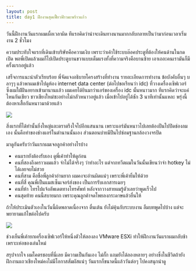 ```yaml
---
layout: post
title: day1 ฝึกงานสุดเฟี้ยวฟ้าวมะพร้าวแก้ว
---
```

วันนี้ฝึกงานวันแรกผมเผื่อเวลาผิด ทีแรกคิดว่าน่าจะเดินทางนานมากกลับกลายเป็นว่ามาก่อนเวลาเริ่มงาน 2 ชั่วโมง

ความประทับใจแรกที่เดินเข้าบริษัทคือความเงิบ เพราะว่าเค้าใช้ระบบล๊อคประตูที่ต้องให้คนด้านในกดเปิด พอพี่เปิดแล้วผมก็ไปเปิดประตูบานขวาแบบเต็มแรงทั้งที่ความจริงคือบานซ้าย เอาเถอะคนเรามันก็มีครั้งแรกอยู่แล้ว

เสร็จการแนะนำตัวเรียบร้อย พี่จัดแจงอธิบายโครงสร้างที่ทำงาน รายละเอียดการทำงาน ข้อบังคับอื่นๆ บลาๆๆ แล้วพาผมเข้าไปดูห้อง internet data center (ต่อไปขอเรียนว่า idc) ที่วางเครื่องเซิฟเวอร์ซึ่งผมใฝ่ฝันอยากเข้ามานานแล้ว ผมเคยได้ยินมาว่าแอร์ของเครื่อง idc นั้นหนาวมาก ทีแรกคิดว่าจะแค่ไหนกันเชียว ชาวเชียงใหม่ซะอย่างไม่กลัวหนาวอยู่แล้ว เมื่อเข้าไปอยู่ได้ซัก 3 นาทีเท่านั้นแหละ พรุ่งนี้ต้องหาเสื้อกันหนาวมาด้วยแล้ว

![](https://lh3.googleusercontent.com/PBQZLaUIciOvth2fnPm6XvfYjcANwEaZlKKYEMIZGrAbdglluK_9ksWuqClsy6ci1b-yMB72jRWYuSqH3WekmV3SWSHi8KCNMVlHJ1z8mHJ89elgSJi7s6g_Rqk5tT-eJYAH-OzqTdIuvjz69BU2VUYssBqH9qMfY4Cg0fcXI6OIoV3ueIuplB_OIbbQ1ITIaa5sUyCg5x_hBJTdtfbg0OVTjQ3c9xXq7ZKKVrI-A1SH0NqwZ5nnBi6JBGJQMkOG50l-Vx4x2yZ_VG-UvXuNRA9INZRL4Gry19E6EaPw9QrNj48_S7zcfNyNz-BiRxeFSoc78mfGUtK0Ce_I8tFf9oNcglWW4sbuAv1_IZHmOqYk_tyMknOg_lnOAECBQr_IYqqc81yw5uFSGcIaoPzBn8ySTGeoM0YJOhtYwG9G9dizgQPT3-RKOptLIq1aBXVOmhJJYtVSh3gab70DH--SjmShM2n5P9-tw2DVJDGFkuxLw1Mnc-QaoXlp9i9sQgdap4WLoRVYaeaK-H_llbjCjav-bOy16Y7K1Exx3hEuLCHqTjDTP7FZLvYm4d2-JcxH9XLM1XXKibLkuDwFS5OCQuOrn8L356TbR-scuo_-GApsuSYnCg=w1912-h1434-no)

สิ่งแรกที่ได้ทำนั้นยิ่งใหญ่และตราตรึงใจไปอีกแสนนาน เพราะแอร์มันหนาวไปเลยต้องปีนไปปิดช่องลมเอง นั้นคือท่าของช่างแอร์ในตำนานนั้นเอง ส่วนตอนบ่ายมีปีนไปซ่อมฐานกล้องวงจรปิด

มาดูกันครับว่าวันแรกผมเจอลูกค้าอย่างไรบ้าง

- คนแรกยังต้องรับเอง ดูพี่เค้าทำให้ดูก่อน
- คนที่สองถึงคราวผมแล้ว จำไม่ได้จริงๆ ว่าทำอะไร แต่จากทวีตผมในวันนั้นเขียนว่าจำ hotkey ไม่ได้เลยจบไม่สวย
- คนที่สาม คือชื่อพี่ลูกค้าอ่านยาก ผมคงจะอ่านผิดแน่ๆ เพราะพี่เค้ายิ้มให้ด้วย
- คนที่สี่ คุณพี่เป็นแมสเซ็นเจอร์ส่งของ เป็นการรับเอกสารเฉยๆ
- คนที่ห้า โทรไปแจ้งอัพเดตทางโทรศัพท์ หลังจากวางสายผมรู้ตัวเลยว่าพูดเร็วไป
- คนสุดท้าย คนนี้สบายมาก เพราะคุณลูกค้าจดโพยลงกระดาษแล้วยื่นให้


ถ้าให้ประเมินตัวเองในวันนี้ผิดพลาดเนื่องจาก ตื่นเต้น ยังไม่คุ้นกับระบบงาน ลืมบทพูดไปบ้าง แต่จะพยายามแก้ไขต่อไปครับ

![](https://lh3.googleusercontent.com/ySfAffLygtBoF9THe2w7VCVP_xyLp2D56Ku3tHXHIaIyNNqQGYAVOkncUefwlE14587XbnljKgywTUGeZPI8tL6h2Eq2tI3aNNGavYX3N7_wBCjP1zhzs7UbamZf-P5oxYWPl8xeeTgRsSveJ5sl8J5Cm9YvvS9mIXvnVCPrSxLt8AgHHoNoSt7hFxa3YPSlNi1lX4KSROxnNYmlYLRvkzO4M4979PazOx3LuJsen4-Q3nXuzdhmRoa7P1_ks-ir-TLQQzBwdzr_JJgFAkdWy8IdbJzpzVtqVMTQdhs3a8KnAxH6N91kAWC8NLxadR-vQLBI6Gb_c5lbZNzP2fT5iyMCBlfnT4-G1tXSXiQ7iv_cL1z86yvXvMKSHEKvuG5HPuzRppcXMVaAqT6oR-h8Umj69-4cfqXAlO7HoGjeq3okdHD7qu98dFMGQvBSj_WNa-JTVxHvYwhpcAOHXwOXpEy_g7IjJdNkCqMTyK-RFZwgwXqwfAFpGyJAs3Kft9qv5mPibodJn5Gom7yXZvV7j-HLLqpCPkMT6x148WUP4BVUg3c2d7af7M35IeDPycNBGsA9dpanRg1o44Y1Zo2UuyJXqYsS-RcMBRDJerqzpEhdd4Kr0phltA=w1042-h1388-no)

ช่วงเย็นพี่เค้ายกเครื่องเซิฟเวอร์ให้หนึ่งตัวให้ลองลง VMware ESXi ทำให้ฝึกงานวันแรกผมกลับช้าเพราะเห่อของเล่นใหม่

สรุปจากใจ ผมโคตรชอบที่นี่เลย มีความเป็นกันเอง ไม่กั๊ก แถมยังได้ลองหลายๆ อย่างซึ่งในชีวิตถ้ายังฝึกงานแถวเชียงใหม่คงไม่มีโอกาสสัมผัสแน่ๆ วันแรกก็ขนาดนี้แล้ววันต่อๆ ไปคงสนุกน่าดู
